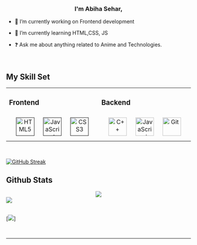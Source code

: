
### <div align="center">I'm Abiha  Sehar,</div>  
  

- 🔭 I’m currently working on Frontend development  
  

- 🌱 I’m currently learning HTML,CSS, JS  
  

- ❓ Ask me about anything related to Anime and Technologies.  
  

<br/>  


## My Skill Set  
<table><tr><td valign="top" width="33%">



### Frontend  
<div align="center">  
<a href="" target="_blank"><img style="margin: 10px" src="https://profilinator.rishav.dev/skills-assets/html5-original-wordmark.svg" alt="HTML5" height="50" /></a>  
<a href="" target="_blank"><img style="margin: 10px" src="https://profilinator.rishav.dev/skills-assets/javascript-original.svg" alt="JavaScript" height="50" /></a>  
<a href="" target="_blank"><img style="margin: 10px" src="https://profilinator.rishav.dev/skills-assets/css3-original-wordmark.svg" alt="CSS3" height="50" /></a>  
</div>  

</td><td valign="top" width="33%">



### Backend  
<div align="center">  
<a href="https://www.cplusplus.com/" target="_blank"><img style="margin: 10px" src="https://profilinator.rishav.dev/skills-assets/cplusplus-original.svg" alt="C++" height="50" /></a>  
<a href="https://www.javascript.com/" target="_blank"><img style="margin: 10px" src="https://profilinator.rishav.dev/skills-assets/javascript-original.svg" alt="JavaScript" height="50" /></a>  
<a href="https://github.com/" target="_blank"><img style="margin: 10px" src="https://profilinator.rishav.dev/skills-assets/git-scm-icon.svg" alt="Git" height="50" /></a>  
</div>

</td></tr></table>  

<br/>  

<a href =""><img src="https://streak-stats.demolab.com?user=Abeeha-khalid" alt="GitHub Streak" /></a>
<br/> 
## Github Stats  
<div align="center"><img src="https://github-readme-stats.vercel.app/api?username=Abeeha-khalid&show_icons=true&count_private=true&hide_border=true" align="center" /></div>  

<img src="https://github-readme-stats.vercel.app/api/top-langs/?username=Abeeha-khalid&hide_border=true&layout=compact" align="left" />  

<br/>  
  

<br/>  


[![](https://visitcount.itsvg.in/api?id=Abeeha-khalid&icon=0&color=0)]
<br/>  


<br />

----
